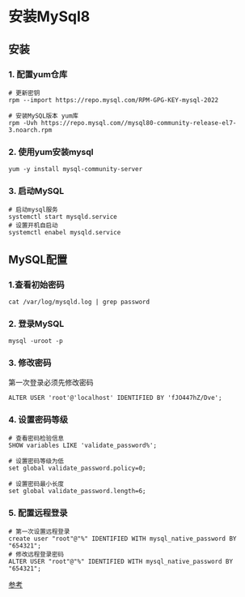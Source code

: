 # 安装MySql8

## 安装

### 1. 配置yum仓库

```shell
# 更新密钥
rpm --import https://repo.mysql.com/RPM-GPG-KEY-mysql-2022

# 安装MySQL版本 yum库
rpm -Uvh https://repo.mysql.com//mysql80-community-release-el7-3.noarch.rpm
```

### 2. 使用yum安装mysql

```shell
yum -y install mysql-community-server 
```

### 3. 启动MySQL

```shell
# 启动mysql服务
systemctl start mysqld.service
# 设置开机自启动
systemctl enabel mysqld.service
```

## MySQL配置

### 1.查看初始密码

```shell
cat /var/log/mysqld.log | grep password
```

### 2. 登录MySQL

```shell
mysql -uroot -p
```

### 3. 修改密码

第一次登录必须先修改密码

```shell
ALTER USER 'root'@'localhost' IDENTIFIED BY 'fJO447hZ/Dve';
```

### 4. 设置密码等级

```shell
# 查看密码检验信息
SHOW variables LIKE 'validate_password%';

# 设置密码等级为低
set global validate_password.policy=0;

# 设置密码最小长度
set global validate_password.length=6;
```
### 5. 配置远程登录

```shell
# 第一次设置远程登录
create user "root"@"%" IDENTIFIED WITH mysql_native_password BY "654321";
# 修改远程登录密码
ALTER USER "root"@"%" IDENTIFIED WITH mysql_native_password BY "654321";
```

[参考](https://www.cnblogs.com/werr370/p/14633785.html)
